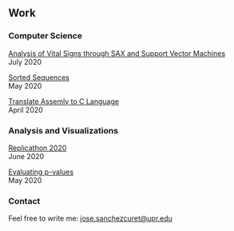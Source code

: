 ## Work

### Computer Science

[Analysis of Vital Signs through SAX and Support Vector Machines](./vs_sax_svm)<br />
July 2020

[Sorted Sequences](./sorted_sequences)<br />
May 2020

[<hr style="height:0.5px;border-width:0;color:gray;background-color:gray">]:#

[Translate Assemly to C Language](./assembly_to_C)<br />
April 2020

### Analysis and Visualizations
[Replicathon 2020](./replicathon_2020)<br />
June 2020

[Evaluating p-values](./pvals_eval)<br />
May 2020

### Contact

Feel free to write me: <a href="mailto:jose.sanchezcuret@upr.edu">jose.sanchezcuret@upr.edu</a>

